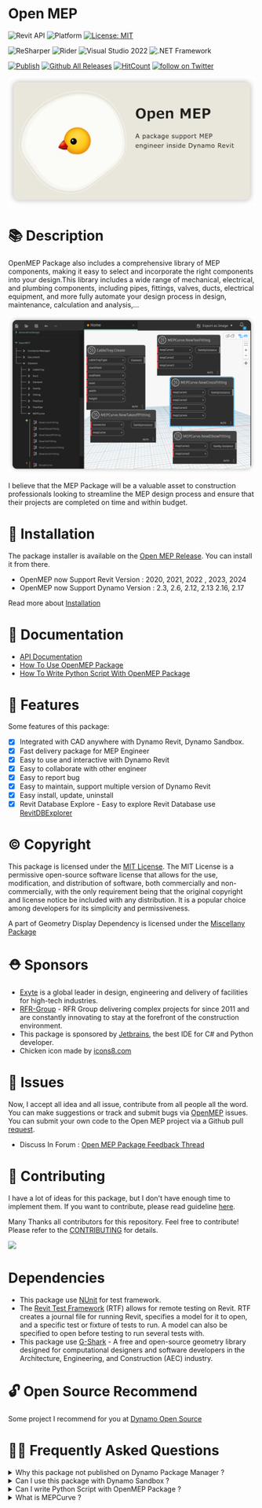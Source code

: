 # Open MEP

![Revit API](https://img.shields.io/badge/Revit%20API%202024-blue.svg) ![Platform](https://img.shields.io/badge/platform-Windows-lightgray.svg) [![License: MIT](https://img.shields.io/badge/License-MIT-yellow.svg)](https://opensource.org/licenses/MIT)

![ReSharper](https://img.shields.io/badge/ReSharper-2022-yellow) ![Rider](https://img.shields.io/badge/Rider-2022-yellow) ![Visual Studio 2022](https://img.shields.io/badge/Visual_Studio_2022-yellow) ![.NET Framework](https://img.shields.io/badge/.NET_6.0-yellow)

[![Publish](../../actions/workflows/Workflow.yml/badge.svg)](../../actions)
[![Github All Releases](https://img.shields.io/github/downloads/chuongmep/openmep/total?color=blue&label=Download)]()
[![HitCount](https://hits.dwyl.com/chuongmep/openmep.svg?style=flat-square)](http://hits.dwyl.com/chuongmep/openmep)
<a href="https://twitter.com/intent/follow?screen_name=chuongmep">
<img src="https://img.shields.io/twitter/follow/chuongmep?style=social&logo=twitter"
alt="follow on Twitter"></a>

![](docs/images/openmep.png)

# 📚 Description

OpenMEP Package also includes a comprehensive library of MEP components, making it easy to select and incorporate the
right components into your design.This library includes a wide range of mechanical, electrical, and plumbing components,
including pipes, fittings, valves, ducts, electrical equipment, and more fully automate your design process in design,
maintenance, calculation and analysis,...

![](docs/images/OpenMEPPackage.png)

I believe that the MEP Package will be a valuable asset to construction professionals looking to streamline the MEP
design process and ensure that their projects are completed on time and within budget.

# 🍴 Installation

The package installer is available on the [Open MEP Release](https://github.com/chuongmep/OpenMEP/releases/latest). You
can install it from there.

- OpenMEP now Support Revit Version : 2020, 2021, 2022 , 2023, 2024
- OpenMEP now Support Dynamo Version : 2.3, 2.6, 2.12, 2.13 2.16, 2.17

Read more about [Installation](https://github.com/chuongmep/OpenMEP/wiki/How-To-Install-OpenMEP-Package)

# 📜 Documentation

- [API Documentation](https://chuongmep.github.io/OpenMEP/api/OpenMEP.Element.html)
- [How To Use OpenMEP Package](https://chuongmep.github.io/OpenMEP/index.html)
- [How To Write Python Script With OpenMEP Package](https://chuongmep.github.io/OpenMEP/articles/python.html)

# 🦚 Features

Some features of this package:
- [x] Integrated with CAD anywhere with Dynamo Revit, Dynamo Sandbox.
- [x] Fast delivery package for MEP Engineer
- [x] Easy to use and interactive with Dynamo Revit
- [x] Easy to collaborate with other engineer
- [x] Easy to report bug
- [x] Easy to maintain, support multiple version of Dynamo Revit
- [x] Easy install, update, uninstall
- [x] Revit Database Explore - Easy to explore Revit Database use [RevitDBExplorer](https://github.com/NeVeSpl/RevitDBExplorer)
# © Copyright

This package is licensed under the [MIT License](LICENSE.md).
The MIT License is a permissive open-source software license that allows for the use, modification, and distribution of
software, both commercially and non-commercially, with the only requirement being that the original copyright and
license notice be included with any distribution. It is a popular choice among developers for its simplicity and
permissiveness.

A part of Geometry Display Dependency is licensed under the [Miscellany Package](https://github.com/thomascorrie/Miscellany)

# ⛑️ Sponsors

- [Exyte](https://www.exyte.net/en) is a global leader in design, engineering and delivery of facilities for high-tech
  industries.
- [RFR-Group](https://rfr-group.vn/index.html) - RFR Group delivering complex projects for since 2011 and are constantly
  innovating to stay at the forefront of the construction environment.
- This package is sponsored by [Jetbrains](https://www.jetbrains.com/?from=OpenMEP), the best IDE for C# and Python
  developer.
- Chicken icon made by [icons8.com](https://icons8.com/)

# 🐛 Issues

Now, I accept all idea and all issue, contribute from all people all the word.
You can make suggestions or track and submit bugs via [OpenMEP](https://github.com/chuongmep/OpenMEP/issues) issues. You
can submit your own code to the Open MEP
project via a Github pull [request](https://github.com/chuongmep/OpenMEP/pulls).

- Discuss In
  Forum : [Open MEP Package Feedback Thread](https://forum.dynamobim.com/t/openmep-package-feedback-thread/86350)

# 👥 Contributing

I have a lot of ideas for this package, but I don't have enough time to implement them. If you want to contribute,
please read guideline [here](CONTRIBUTING.md).

Many Thanks all contributors for this repository. Feel free to contribute!
Please refer to the [CONTRIBUTING](CONTRIBUTING.md) for details.

<a href = "https://github.com/chuongmep/openmep/graphs/contributors">
  <img src = "https://contrib.rocks/image?repo=chuongmep/openmep"/>
</a>

# Dependencies

- This package use [NUnit](https://nunit.org/) for test framework.
- The [Revit Test Framework](https://github.com/DynamoDS/RevitTestFramework) (RTF) allows for remote testing on Revit.
  RTF creates a journal file for running Revit, specifies a model for it to open, and a specific test or fixture of
  tests to run. A model can also be specified to open before testing to run several tests with.
- This package use [G-Shark](https://github.com/GSharker/G-Shark) - A free and open-source geometry library designed for
  computational designers and software developers in the Architecture, Engineering, and Construction (AEC) industry.

# 🔓 Open Source Recommend

Some project I recommend for you
at [Dynamo Open Source](https://chuongmep.github.io/Awesome-Dynamo/DynamoOpenSource/dynopensource.html)

# 🙋‍♂️ Frequently Asked Questions

<details><summary>Why this package not published on Dynamo Package Manager ?</summary>

It not support way I maintain with multiple version and release CI/CD with Dynamo Revit.

</details>

<details><summary>Can I use this package with Dynamo Sandbox ?</summary>

Just one of part library generic supported with Dynamo Sandbox.

</details>

<details><summary>Can I write Python Script with OpenMEP Package ?</summary>

Yes, you can write Python Script with OpenMEP Package. You can read more
about [How To Write Python Script With OpenMEP](https://github.com/chuongmep/OpenMEP/wiki/How-To-Write-Python-Script-With-OpenMEP-Package)

</details>

<details><summary>What is MEPCurve ?</summary>

**[MEPCurve](https://www.revitapidocs.com/2015/38714847-0f40-7021-aa79-2884c3a02ce2.htm)** is a curve object for duct or
pipe blend elements, it mean input require **Duct** or **Pipe** or **Cable Tray** element.

</details>